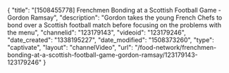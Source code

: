 {
    "title": "[1508455778] Frenchmen Bonding at a Scottish Football Game - Gordon Ramsay",
    "description": "Gordon takes the young French Chefs to bond over a Scottish football match before focusing on the problems with the menu",
    "channelid": "123179143",
    "videoid": "123179246",
    "date_created": "1338195227",
    "date_modified": "1508373260",
    "type": "captivate",
    "layout": "channelVideo",
    "url": "\/food-network\/frenchmen-bonding-at-a-scottish-football-game-gordon-ramsay\/123179143-123179246"
}